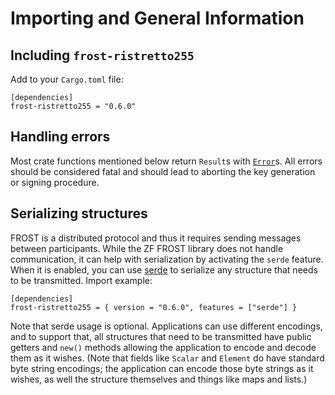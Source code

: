 # Importing and General Information

## Including `frost-ristretto255`

Add to your `Cargo.toml` file:

```
[dependencies]
frost-ristretto255 = "0.6.0"
```

## Handling errors

Most crate functions mentioned below return `Result`s with
[`Error`](https://docs.rs/frost-ristretto255/latest/frost_ristretto255/type.Error.html)s.
All errors should be considered fatal and should lead to aborting the key
generation or signing procedure.

## Serializing structures

FROST is a distributed protocol and thus it requires sending messages between
participants. While the ZF FROST library does not handle communication, it can
help with serialization by activating the `serde` feature. When it is enabled,
you can use [serde](https://serde.rs/) to serialize any structure that needs
to be transmitted. Import example:

```
[dependencies]
frost-ristretto255 = { version = "0.6.0", features = ["serde"] }
```

Note that serde usage is optional. Applications can use different encodings, and
to support that, all structures that need to be transmitted have public getters
and `new()`  methods allowing the application to encode and decode them as it
wishes. (Note that fields like `Scalar` and `Element` do have standard byte
string encodings; the application can encode those byte strings as it wishes,
as well the structure themselves and things like maps and lists.)
